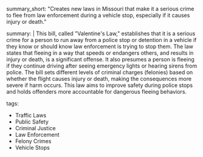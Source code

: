 summary_short: "Creates new laws in Missouri that make it a serious crime to flee from law enforcement during a vehicle stop, especially if it causes injury or death."

summary: |
  This bill, called "Valentine's Law," establishes that it is a serious crime for a person to run away from a police stop or detention in a vehicle if they know or should know law enforcement is trying to stop them. The law states that fleeing in a way that speeds or endangers others, and results in injury or death, is a significant offense. It also presumes a person is fleeing if they continue driving after seeing emergency lights or hearing sirens from police. The bill sets different levels of criminal charges (felonies) based on whether the flight causes injury or death, making the consequences more severe if harm occurs. This law aims to improve safety during police stops and holds offenders more accountable for dangerous fleeing behaviors.

tags:
  - Traffic Laws
  - Public Safety
  - Criminal Justice
  - Law Enforcement
  - Felony Crimes
  - Vehicle Stops
